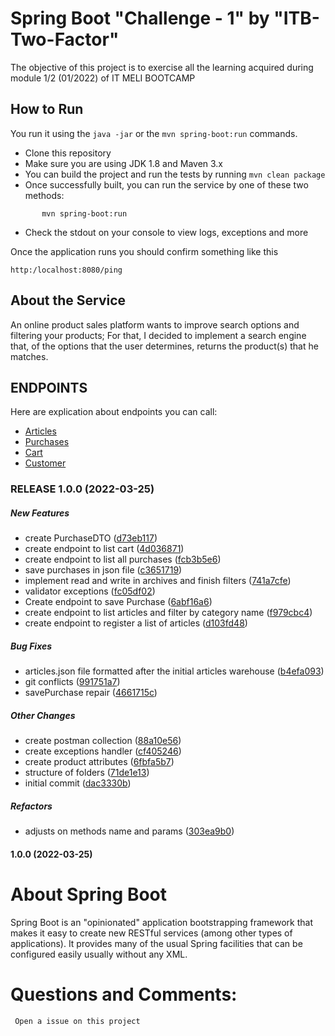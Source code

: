 # Spring Boot "Challenge - 1" by "ITB-Two-Factor"


The objective of this project is to exercise all the learning acquired during module 1/2 (01/2022) of IT MELI BOOTCAMP


## How to Run 

You run it using the ```java -jar``` or the ```mvn spring-boot:run``` commands.

* Clone this repository 
* Make sure you are using JDK 1.8 and Maven 3.x
* You can build the project and run the tests by running ```mvn clean package```
* Once successfully built, you can run the service by one of these two methods:
```
       mvn spring-boot:run 
```
* Check the stdout on your console to view logs, exceptions  and more 

Once the application runs you should confirm  something like this

```
http:/localhost:8080/ping
```

## About the Service

An online product sales platform wants to improve search options and
filtering your products; For that, I decided to implement a search engine that,
of the options that the user determines, returns the product(s) that he
matches.

## ENDPOINTS 
Here are explication about endpoints you can call:

 * [Articles](/docs/Articles.MD)
 * [Purchases](/docs/Purchases.MD)
 * [Cart](./docs/Cart.MD)
 * [Customer](./docs/Customer.MD)


### RELEASE 1.0.0 (2022-03-25)

##### New Features

*  create PurchaseDTO ([d73eb117](https://github.com/olimpioluis/Desafio_Spring/commit/d73eb117726cd1f11aa914dfe82ede6cd323170f))
*  create endpoint to list cart ([4d036871](https://github.com/olimpioluis/Desafio_Spring/commit/4d036871d46bb95e398e9faf2ecc64a16eda5c5d))
*  create endpoint to list all purchases ([fcb3b5e6](https://github.com/olimpioluis/Desafio_Spring/commit/fcb3b5e6f961de721d8f183a92c67dd4ccad53ac))
*  save purchases in json file ([c3651719](https://github.com/olimpioluis/Desafio_Spring/commit/c36517193d86f70df06a5c2b7b4977e98a31e367))
*  implement read and write in archives and finish filters ([741a7cfe](https://github.com/olimpioluis/Desafio_Spring/commit/741a7cfe302dca7486f696e73467b74f0d3ba483))
*  validator exceptions ([fc05df02](https://github.com/olimpioluis/Desafio_Spring/commit/fc05df020b5d11b77a012eab2624ecc32da03445))
*  Create endpoint to save Purchase ([6abf16a6](https://github.com/olimpioluis/Desafio_Spring/commit/6abf16a6c973dd8fa1ad0b73d503e362a281ca04))
*  create endpoint to list articles and filter by category name ([f979cbc4](https://github.com/olimpioluis/Desafio_Spring/commit/f979cbc4a595cf8124f252e96014295ace986f67))
*  create endpoint to register a list of articles ([d103fd48](https://github.com/olimpioluis/Desafio_Spring/commit/d103fd480c3715bbe255c661c06118305ba909e9))

##### Bug Fixes

*  articles.json file formatted after the initial articles warehouse ([b4efa093](https://github.com/olimpioluis/Desafio_Spring/commit/b4efa093b914b9fcba608bf58397beeec58ad702))
*  git  conflicts ([991751a7](https://github.com/olimpioluis/Desafio_Spring/commit/991751a79a301c0512d9f05f89d751fa1711d07e))
*  savePurchase repair ([4661715c](https://github.com/olimpioluis/Desafio_Spring/commit/4661715cc4c811b0f928b9ebc9fe6d1a9eb22a57))

##### Other Changes

*  create postman collection ([88a10e56](https://github.com/olimpioluis/Desafio_Spring/commit/88a10e56eef05ad54894c30b862efa131f82050a))
*  create exceptions  handler ([cf405246](https://github.com/olimpioluis/Desafio_Spring/commit/cf4052463ac992709371514116179660f601791b))
*  create product attributes ([6fbfa5b7](https://github.com/olimpioluis/Desafio_Spring/commit/6fbfa5b7f6bf560a990b495929ba5785d1af5edd))
*  structure of folders ([71de1e13](https://github.com/olimpioluis/Desafio_Spring/commit/71de1e139bb23a461ee275904faa1ec1e13d9e4f))
*  initial commit ([dac3330b](https://github.com/olimpioluis/Desafio_Spring/commit/dac3330b47d4f78fca1190ec388386dcab4d5eea))

##### Refactors

*  adjusts on methods name and params ([303ea9b0](https://github.com/olimpioluis/Desafio_Spring/commit/303ea9b09547919ed72150aa643ce010545cb8ff))

#### 1.0.0 (2022-03-25)




# About Spring Boot

Spring Boot is an "opinionated" application bootstrapping framework that makes it easy to create new RESTful services (among other types of applications). It provides many of the usual Spring facilities that can be configured easily usually without any XML. 



# Questions and Comments:
     Open a issue on this project 
